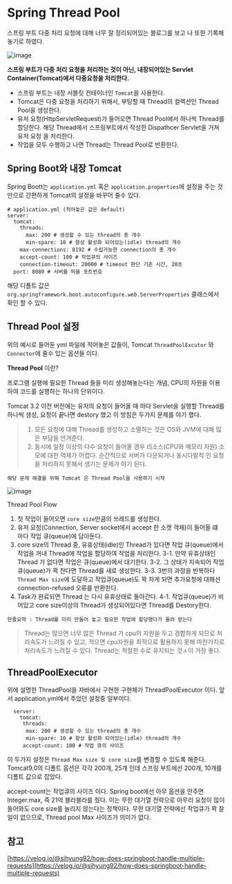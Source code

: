   
  
  # Spring Thread Pool
  
  스프링 부트 다중 처리 요청에 대해 너무 잘 정리되어있는 블로그를 보고 나 또한 기록해 놓기로 하였다.
  
  
  ![image](https://user-images.githubusercontent.com/79154652/163090670-c12289be-1996-49ca-bc84-d6b0b903d5a3.png)



  __스프링 부트가 다중 처리 요청을 처리하는 것이 아닌, 내장되어있는 Servlet Container(Tomcat)에서 다중요청을 처리한다.__
  
  - 스프링 부트는 내장 서블릿 컨테이너인 `Tomcat`을 사용한다.
  - Tomcat은 다중 요청을 처리하기 위해서, 부팅할 때 Thread의 컬렉션인 Thread Pool을 생성한다.
  - 유저 요청(HttpServletRequest)가 들어오면 Thread Pool에서 하나씩 Thread를 할당한다. 해당 Thread에서 스프링부트에서 작성한 Dispathcer Servlet을 거쳐 유저 요청 을 처리한다.
  - 작업을 모두 수행하고 나면 Thread는 Thread Pool로 반환한다.
 
 
 
 ## Spring Boot와 내장 Tomcat
 
 Spring Boott는 `application.yml` 혹은 `application.properties`에 설정을 주는 것만으로 간편하게 Tomcat의 설정을 바꾸어 줄수 있다.
 
 
    # application.yml (적어놓은 값은 default)
    server:
      tomcat:
        threads:
          max: 200 # 생성할 수 있는 thread의 총 개수
          min-spare: 10 # 항상 활성화 되어있는(idle) thread의 개수
        max-connections: 8192 # 수립가능한 connection의 총 개수
        accept-count: 100 # 작업큐의 사이즈
        connection-timeout: 20000 # timeout 판단 기준 시간, 20초
      port: 8080 # 서버를 띄울 포트번호
 
 
 해당 디폴트 값은 `org.springframework.boot.autoconfigure.web.ServerProperties` 클래스에서 확인 할 수 있다.
 
 
 ## Thread Pool 설정
 
 위의 예시로 들어둔 yml 파일에 적어놓은 값들이, Tomcat `ThreadPoolExcutor` 와 `Connector`에 줄수 있는 옵션들 이다.
 
 __Thread Pool__ 이란?
 
 프로그램 실행에 필요한 Thread 들을 미리 생성해놓는다는 개념, CPU의 자원을 이용하여 코드를 실행하는 하나의 단위이다.
 
 Tomcat 3.2 이전 버전에는 유저의 요청이 들어올 때 마다 Servlet을 실행할 Thread를 하나씩 생성, 요청이 끝나면 destory 했고 이 방침은
 두가지 문제를 야기 했다.
 
 > 1. 모든 요청에 대해 Thread를 생성하고 소멸하는 것은 OS와 JVM에 대해 많은 부담을 안겨준다.
 > 2. 동시에 일정 이상의 다수 요청이 들어올 경우 리소스(CPU와 메모리 자원) 소모에 대한 억제가 어렵다. 순간적으로 서버가 다운되거나 동시다발적
    인 요청을 처리하지 못해서 생기는 문제가 야기 된다.
    
 `해당 문제 해결을 위해 Tomcat 은 Thread Pool을 사용하기 시작`
 
 ![image](https://user-images.githubusercontent.com/79154652/163099709-1833646c-b7a6-4584-b652-d786f7247f6d.png)


  Thread Pool Flow
  
  1. 첫 작업이 들어오면 `core size`만큼의 쓰레드를 생성한다.
  2. 유저 요청(Connection, Server socket에서 accept 한 소캣 객체)이 들어올 떄 마다 작업 큐(queue)에 담아둔다.
  3. core size의 Thread 중, 유휴상태(idle)인 Thread가 있다면 작업 큐(queue)에서 작업을 꺼내 Thread에 작업을 할당하여 작업을 처리한다.
      3-1. 만약 유휴상태인 Thread 가 없다면 작업은 큐(queue)에서 대기한다.
      3-2. 그 상태가 지속되어 작업 큐(queue)가 꽉 찬다면 Thread를 새로 생성한다.
      3-3. 3번의 과정을 반복하다 `Thread Max size`에 도달하고 작업큐(queue)도 꽉 차게 되면 추가요청에 대해선 connection-refused 오류를 반환한다.
  4. Task가 완료되면 Thread 는 다시 유휴상태로 돌아간다.
      4-1. 작업큐(queue)가 비어있고 core size이상의 Thread가 생성되어있다면 Thread를 Destory한다.
      
 `한줄요약 : Thread를 미리 만들어 놓고 필요한 작업에 할당했다가 돌려 받는다`
 
 > Thread는 많으면 너무 많은 Thread 가 cpu의 자원을 두고 경합하게 되므로 처리속도가 느려질 수 있고, 적으면 cpu자원을 최적으로 활용하지
    못해 마찬가지로 처리속도가 느려질 수 있다. Thread는 적절한 수로 유지되는 것ㅅ이 가장 좋다.
  
  
  
  ## ThreadPoolExecutor
  
  위에 설명한 ThreadPool을 자바에서 구현한 구현체가 ThreadPoolExecutor 이다. 앞서 application.yml에서 주었던 설정중 일부이다.
  
  
      server:
        tomcat:
         threads:
          max: 200 # 생성할 수 있는 thread의 총 개수
          min-spare: 10 # 항상 활성화 되어있는(idle) thread의 개수
         accept-count: 100 # 작업 큐의 사이즈
  
  이 두가지 설정은 `Thread Max size 및 core size`를 변경할 수 있도록 해준다. Tomcat9.0의 디폴트 옵션은 각각 200개, 25개 인데 스프링
  부트에선 200개, 10개를 디폴트 값으로 잡았다.
  
  accept-count는 작업큐의 사이즈 이다. Spring boot에선 아무 옵션을 안주면 Integer.max, 즉 21억 블라블라를 줬다. 이는 무한 대기열 전략으로
  아무리 요청이 많이 들어와도 core size를 늘리지 않는다는 정책이다. 무한 대기열 전략에선 작업큐가 꽉 찰 일이 없으므로, Thread pool Max 사이즈가
  의미가 없다.
  
  
  
  참고
  ---
  [https://velog.io/@sihyung92/how-does-springboot-handle-multiple-requests](https://velog.io/@sihyung92/how-does-springboot-handle-multiple-requests)
  
  
  
